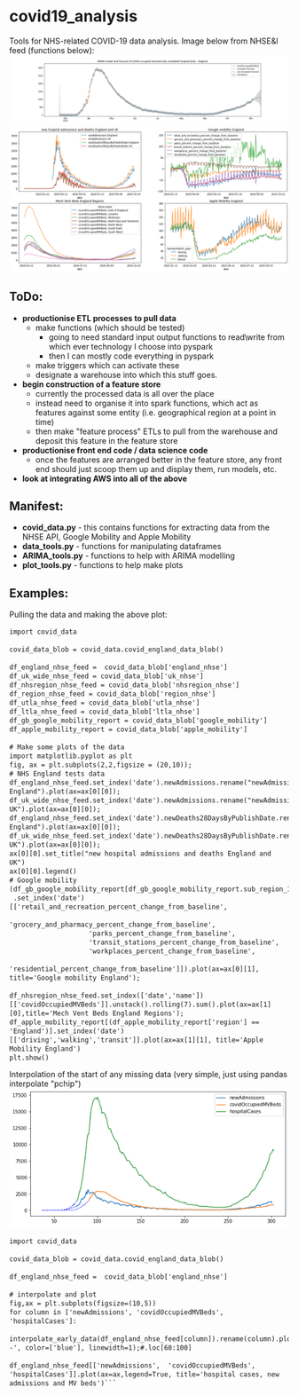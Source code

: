 # covid19_analysis
Tools for NHS-related COVID-19 data analysis. Image below from NHSE&I feed (functions below):
![ARIMA plot of mechanically ventilated beds in england](https://github.com/SamHollings/covid19_analysis/blob/main/graphs/ARIMA_mv_beds_england.png?raw=true)
![four plots of covid data](https://github.com/SamHollings/covid19_analysis/blob/main/graphs/covid_data.png?raw=true)

## ToDo:
- **productionise ETL processes to pull data**
  - make functions (which should be tested)
    - going to need standard input output functions to read\write from which ever technology I choose into pyspark
    - then I can mostly code everything in pyspark
  - make triggers which can activate these
  - designate a warehouse into which this stuff goes.
- **begin construction of a feature store**
  - currently the processed data is all over the place
  - instead need to organise it into spark functions, which act as features against some entity (i.e. geographical region at a point in time)
  - then make "feature process" ETLs to pull from the warehouse and deposit this feature in the feature store
- **productionise front end code / data science code**
  - once the features are arranged better in the feature store, any front end should just scoop them up and display them, run models, etc.
- **look at integrating AWS into all of the above**


## Manifest:
- **covid_data.py** - this contains functions for extracting data from the NHSE API, Google Mobility and Apple Mobility
- **data_tools.py** - functions for manipulating dataframes
- **ARIMA_tools.py** - functions to help with ARIMA modelling
- **plot_tools.py** - functions to help make plots

## Examples:
Pulling the data and making the above plot:
```
import covid_data

covid_data_blob = covid_data.covid_england_data_blob()

df_england_nhse_feed =  covid_data_blob['england_nhse']
df_uk_wide_nhse_feed = covid_data_blob['uk_nhse']
df_nhsregion_nhse_feed = covid_data_blob['nhsregion_nhse']
df_region_nhse_feed = covid_data_blob['region_nhse']
df_utla_nhse_feed = covid_data_blob['utla_nhse']
df_ltla_nhse_feed = covid_data_blob['ltla_nhse']
df_gb_google_mobility_report = covid_data_blob['google_mobility']
df_apple_mobility_report = covid_data_blob['apple_mobility']

# Make some plots of the data
import matplotlib.pyplot as plt
fig, ax = plt.subplots(2,2,figsize = (20,10));
# NHS England tests data
df_england_nhse_feed.set_index('date').newAdmissions.rename("newAdmissions England").plot(ax=ax[0][0]);
df_uk_wide_nhse_feed.set_index('date').newAdmissions.rename("newAdmissions UK").plot(ax=ax[0][0]);
df_england_nhse_feed.set_index('date').newDeaths28DaysByPublishDate.rename("newDeaths28DaysByPublishDate England").plot(ax=ax[0][0]);
df_uk_wide_nhse_feed.set_index('date').newDeaths28DaysByPublishDate.rename("newDeaths28DaysByPublishDate UK").plot(ax=ax[0][0]);
ax[0][0].set_title("new hospital admissions and deaths England and UK")
ax[0][0].legend()
# Google mobility
(df_gb_google_mobility_report[df_gb_google_mobility_report.sub_region_1.isna()]
 .set_index('date')[['retail_and_recreation_percent_change_from_baseline',
                    'grocery_and_pharmacy_percent_change_from_baseline',
                    'parks_percent_change_from_baseline',
                    'transit_stations_percent_change_from_baseline',
                    'workplaces_percent_change_from_baseline',
                    'residential_percent_change_from_baseline']]).plot(ax=ax[0][1], title='Google mobility England');

df_nhsregion_nhse_feed.set_index(['date','name'])[['covidOccupiedMVBeds']].unstack().rolling(7).sum().plot(ax=ax[1][0],title='Mech Vent Beds England Regions');
df_apple_mobility_report[(df_apple_mobility_report['region'] == 'England')].set_index('date')[['driving','walking','transit']].plot(ax=ax[1][1], title='Apple Mobility England')
plt.show()
```
Interpolation of the start of any missing data (very simple, just using pandas interpolate "pchip")
![Interpolated plot of covid data](https://github.com/SamHollings/covid19_analysis/blob/main/graphs/covid_data_interpolated.png?raw=true)

```import matplotlib.pyplot as plt
import covid_data

covid_data_blob = covid_data.covid_england_data_blob()

df_england_nhse_feed =  covid_data_blob['england_nhse']

# interpolate and plot
fig,ax = plt.subplots(figsize=(10,5))
for column in ['newAdmissions',	'covidOccupiedMVBeds',	'hospitalCases']:
 interpolate_early_data(df_england_nhse_feed[column]).rename(column).plot(linestyle='--', color=['blue'], linewidth=1);#.loc[60:100]

df_england_nhse_feed[['newAdmissions',	'covidOccupiedMVBeds',	'hospitalCases']].plot(ax=ax,legend=True, title='hospital cases, new admissions and MV beds')```
